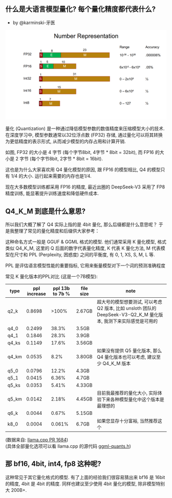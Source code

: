 什么是大语言模型量化? 每个量化精度都代表什么?
-----------------------------------------

- by @karminski-牙医

![](./assets/images/number-representation.png)

量化 (Quantization) 是一种通过降低模型参数的数值精度来压缩模型大小的技术. 在深度学习中, 模型参数通常以32位浮点数 (FP32) 存储, 通过量化可以将其转换为更低精度的表示形式, 从而减少模型的内存占用和计算开销. 

如图, FP32 的大小是 4 字节 (每个字节8bit, 4字节 * 8bit = 32bit), 而 FP16 的大小是 2 字节 (每个字节8bit, 2字节 * 8bit = 16bit). 

这也是为什么大家喜欢用 Q4 量化模型的原因, 跟 FP16 的模型相比, Q4 的模型只有 1/4 的大小. 运行起来需要的内存也是1/4.

现在大多数模型训练都采用 FP16 的精度, 最近出圈的 DeepSeek-V3 采用了 FP8 精度训练, 能显著提升训练速度和降低硬件成本. 


## Q4_K_M 到底是什么意思?

所以我们大概了解了 Q4 实际上指的是 4bit 量化, 那么后缀都是什么意思呢？ 于是我整理了常见的量化精度和后缀供大家参考：

这种命名方式一般是 GGUF & GGML 格式的模型. 他们通常采用 K 量化模型, 格式类似 Q4_K_M, 这里的 Q 后面的数字代表量化精度, K 代表 K 量化方法, M 代表模型在尺寸和 PPL (Perplexity, 困惑度) 之间的平衡度, 有 0, 1, XS, S, M, L 等. 



PPL 是评估语言模型性能的重要指标, 它用来衡量模型对下一个词的预测准确程度

常见 K 量化版本的PPL对比 (这是一个7B模型): 

| type | ppl increase | ppl 13b to 7b % | file size | note |
| ---- | ------------ | --------------- | --------- | ---- |
| q2_k | 0.8698 | >100% | 2.67GB | 超大号的模型想要测试, 可以考虑 Q2 版本, 比如 unsloth 团队的 DeepSeek-V3-Q2_K_M 量化版本, 我测下来实际感觉是可用的 |
| q4_0 | 0.2499 | 38.3% | 3.5GB |  |
| q4_1 | 0.1846 | 28.3% | 3.9GB |  |
| q4_ks | 0.1149 | 17.6% | 3.56GB |  |
| q4_km | 0.0535 | 8.2% | 3.80GB | 如果没有提供 Q5 量化版本, 那么 Q4 量化版本也可以考虑, 建议至少 Q4_K_M 版本 |
| q5_0 | 0.0796 | 12.2% | 4.3GB |  |
| q5_1 | 0.0415 | 6.36% | 4.7GB |  |
| q5_ks | 0.0353 | 5.41% | 4.33GB |  |
| q5_km | 0.0142 | 2.18% | 4.45GB | 目前我最推荐的量化大小, 实际体验下来各种模型量化中这个版本是最理想的 |
| q6_k | 0.0044 | 0.67% | 5.15GB |  |
| k8_0 | 0.0004 | 0.061% | 6.7GB | 如果您显存十分富裕, 当然推荐这个 |

(数据来自: [llama.cpp PR 1684](https://github.com/ggerganov/llama.cpp/pull/1684))  
(具体全部量化选项可以看 llama.cpp 的源代码 [ggml-quants.h](https://github.com/ggerganov/llama.cpp/blob/a38b884c6c4b0c256583acfaaabdf556c62fabea/ggml/src/ggml-quants.h))


## 那 bf16, 4bit, int4, fp8 这种呢?

这种常见于其它量化格式的模型. 有了上面的经验我们很容易猜出来 bf16 是 16bit 的精度, 4bit 是 4bit 的精度. 同样也建议至少使用 4bit 量化的模型, 除非模型特别大 200B+.
